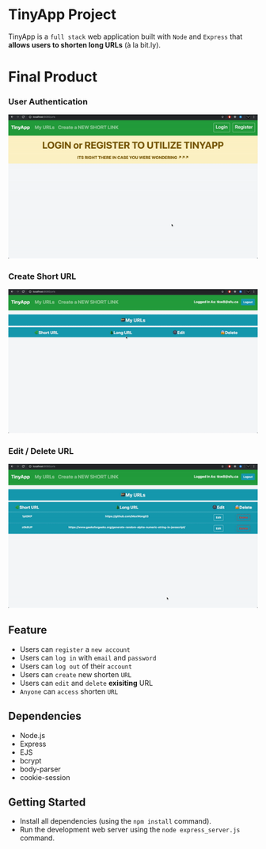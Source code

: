 # TinyApp Project

TinyApp is a `full stack` web application built with `Node` and `Express` that **allows users to shorten long URLs** (à la bit.ly).

# Final Product

### User Authentication
!["userAuth"](https://github.com/MaxWong03/tinyapp/blob/master/docs/userAuth.gif)

### Create Short URL
!["createURL"](https://github.com/MaxWong03/tinyapp/blob/master/docs/createURL.gif)

### Edit / Delete URL
!["editDelete"](https://github.com/MaxWong03/tinyapp/blob/master/docs/editDelete.gif)

## Feature
* Users can `register` a `new account` 
* Users can `log in` with `email` and `password`
* Users can `log out` of their `account`
* Users can `create` new shorten `URL`
* Users can `edit` and `delete` **exisiting** URL
* `Anyone` can `access` shorten `URL`

## Dependencies

- Node.js
- Express
- EJS
- bcrypt
- body-parser
- cookie-session

## Getting Started

- Install all dependencies (using the `npm install` command).
- Run the development web server using the `node express_server.js` command.